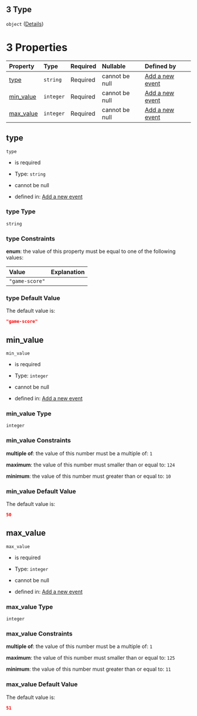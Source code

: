 ## 3 Type

`object` ([Details](add-event-anyof-scheduled-event-properties-conditions-items-anyof-3.md))

# 3 Properties

| Property                | Type      | Required | Nullable       | Defined by                                                                                                                                                                                        |
| :---------------------- | :-------- | :------- | :------------- | :------------------------------------------------------------------------------------------------------------------------------------------------------------------------------------------------ |
| [type](#type)           | `string`  | Required | cannot be null | [Add a new event](add-event-anyof-scheduled-event-properties-conditions-items-anyof-3-properties-type.md "add-event.json#/anyOf/1/properties/conditions/items/anyOf/3/properties/type")           |
| [min_value](#min_value) | `integer` | Required | cannot be null | [Add a new event](add-event-anyof-scheduled-event-properties-conditions-items-anyof-3-properties-min_value.md "add-event.json#/anyOf/1/properties/conditions/items/anyOf/3/properties/min_value") |
| [max_value](#max_value) | `integer` | Required | cannot be null | [Add a new event](add-event-anyof-scheduled-event-properties-conditions-items-anyof-3-properties-max_value.md "add-event.json#/anyOf/1/properties/conditions/items/anyOf/3/properties/max_value") |

## type



`type`

*   is required

*   Type: `string`

*   cannot be null

*   defined in: [Add a new event](add-event-anyof-scheduled-event-properties-conditions-items-anyof-3-properties-type.md "add-event.json#/anyOf/1/properties/conditions/items/anyOf/3/properties/type")

### type Type

`string`

### type Constraints

**enum**: the value of this property must be equal to one of the following values:

| Value          | Explanation |
| :------------- | :---------- |
| `"game-score"` |             |

### type Default Value

The default value is:

```json
"game-score"
```

## min_value



`min_value`

*   is required

*   Type: `integer`

*   cannot be null

*   defined in: [Add a new event](add-event-anyof-scheduled-event-properties-conditions-items-anyof-3-properties-min_value.md "add-event.json#/anyOf/1/properties/conditions/items/anyOf/3/properties/min_value")

### min_value Type

`integer`

### min_value Constraints

**multiple of**: the value of this number must be a multiple of: `1`

**maximum**: the value of this number must smaller than or equal to: `124`

**minimum**: the value of this number must greater than or equal to: `10`

### min_value Default Value

The default value is:

```json
50
```

## max_value



`max_value`

*   is required

*   Type: `integer`

*   cannot be null

*   defined in: [Add a new event](add-event-anyof-scheduled-event-properties-conditions-items-anyof-3-properties-max_value.md "add-event.json#/anyOf/1/properties/conditions/items/anyOf/3/properties/max_value")

### max_value Type

`integer`

### max_value Constraints

**multiple of**: the value of this number must be a multiple of: `1`

**maximum**: the value of this number must smaller than or equal to: `125`

**minimum**: the value of this number must greater than or equal to: `11`

### max_value Default Value

The default value is:

```json
51
```
